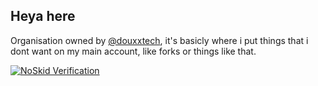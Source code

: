 ## Heya here
Organisation owned by [@douxxtech](https://git.douxx.tech), it's basicly where i put things that i dont want on my main account, like forks or things like that.

[![NoSkid Verification](https://noskid.theserver.life/badge/470x200/?repo=thisisnotanorga/.github&oname=true&)](https://noskid.today)
